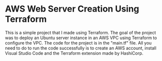 # AWS Web Server Creation Using Terraform

This is a simple project that I made using Terraform. The goal of the project was to deploy an Ubuntu server instance in an AWS VPC using Terraform to configure the VPC. The code for the project is in the "main.tf" file. All you need to do to run the code successfully is to create an AWS account, install Visual Studio Code and the Terraform extension made by HashiCorp.
